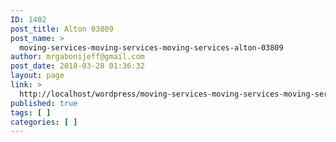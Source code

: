 ```yaml
---
ID: 1402
post_title: Alton 03809
post_name: >
  moving-services-moving-services-moving-services-alton-03809
author: mrgabonijeff@gmail.com
post_date: 2018-03-28 01:36:32
layout: page
link: >
  http://localhost/wordpress/moving-services-moving-services-moving-services-alton-03809/
published: true
tags: [ ]
categories: [ ]
---
```


